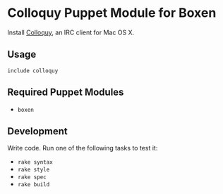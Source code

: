 # Colloquy Puppet Module for Boxen

Install [Colloquy](http://colloquy.info/index.html), an IRC client for Mac OS X.

## Usage

```puppet
include colloquy
```

## Required Puppet Modules

* `boxen`

## Development

Write code. Run one of the following tasks to test it:
* `rake syntax`
* `rake style`
* `rake spec`
* `rake build`
